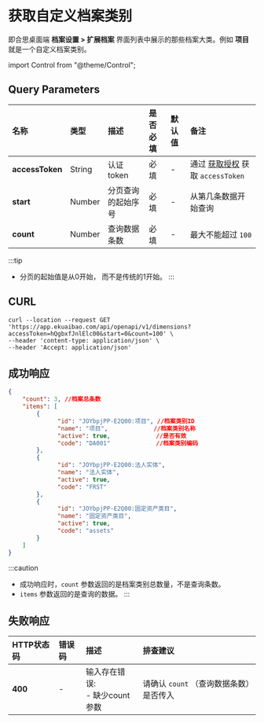 # 获取自定义档案类别
即合思桌面端 **档案设置 > 扩展档案** 界面列表中展示的那些档案大类。例如 **项目** 就是一个自定义档案类别。

import Control from "@theme/Control";

<Control
method="GET"
url="/api/openapi/v1/dimensions"
/>

## Query Parameters

| 名称 | 类型 | 描述 | 是否必填 | 默认值 | 备注 |
| :--- | :--- | :--- | :--- |:--- | :--- |
| **accessToken** | String  | 认证token	     | 必填 | - | 通过 [获取授权](/docs/open-api/getting-started/auth) 获取 `accessToken` |
| **start**       | Number  | 分页查询的起始序号 | 必填 | - | 从第几条数据开始查询 |
| **count**       | Number  | 查询数据条数      | 必填 | - | 最大不能超过 `100` |

:::tip
- 分页的起始值是从0开始， 而不是传统的1开始。
:::

## CURL
```shell
curl --location --request GET 'https://app.ekuaibao.com/api/openapi/v1/dimensions?accessToken=hQgbxfJnlElc00&start=0&count=100' \
--header 'content-type: application/json' \
--header 'Accept: application/json'
```

## 成功响应

```json
{
    "count": 3, //档案总条数
    "items": [
        {
              "id": "JOYbpjPP-E2Q00:项目", //档案类别ID
              "name": "项目",	            //档案类别名称
              "active": true,	          //是否有效
              "code": "DA001"	          //档案类别编码
        },
        {
              "id": "JOYbpjPP-E2Q00:法人实体",
              "name": "法人实体",
              "active": true,
              "code": "FRST"
        },
        {
              "id": "JOYbpjPP-E2Q00:固定资产类目",
              "name": "固定资产类目",
              "active": true,
              "code": "assets"
        }
    ]
}
```

:::caution
- 成功响应时，`count` 参数返回的是档案类别总数量，不是查询条数。
- `items` 参数返回的是查询的数据。
:::

## 失败响应

| HTTP状态码 | 错误码 | 描述 | 排查建议 |
| :--- | :--- | :--- | :--- |
| **400** | - | 输入存在错误:<br/>- 缺少count参数 | 请确认 `count` （查询数据条数）是否传入 | 
